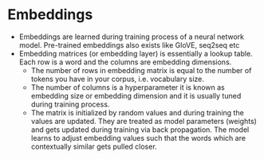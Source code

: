 # Embeddings

- Embeddings are learned during training process of a neural network model. Pre-trained embeddings also exists like GloVE, seq2seq etc
- Embedding matrices (or embedding layer) is essentially a lookup table. Each row is a word and the columns are embedding dimensions.
  - The number of rows in embedding matrix is equal to the number of tokens you have in your corpus, i.e. vocabulary size.
  - The number of columns is a hyperparameter it is known as embedding size or embedding dimension and it is usually tuned during training process.
  - The matrix is initialized by random values and during training the values are updated. They are treated as model parameters (weights) and gets updated during training via back propagation. The model learns to adjust embedding values such that the words which are contextually similar gets pulled closer.
